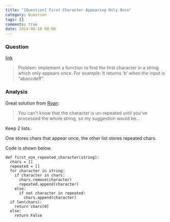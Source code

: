 ```yaml
---
title: "[Question] First Character Appearing Only Once"
category: Question
tags: []
comments: true
date: 2014-06-10 00:00
---
```




### Question 

[link](http://codercareer.blogspot.sg/2011/10/no-13-first-character-appearing-only.html)

> Problem: Implement a function to find the first character in a string which only appears once.
    For example: It returns ‘b’ when the input is “abaccdeff”.

### Analysis 

Great solution from [Ryan](http://stackoverflow.com/a/2285561): 

> You can't know that the character is un-repeated until you've processed the whole string, so my suggestion would be...

Keep 2 lists. 

One stores chars that appear once, the other list stores repeated chars. 

Code is shown below. 

    def first_non_repeated_character(string):
      chars = []
      repeated = []
      for character in string:
        if character in chars:
          chars.remove(character)
          repeated.append(character)
        else:
          if not character in repeated:
            chars.append(character)
      if len(chars):
        return chars[0]
      else:
        return False